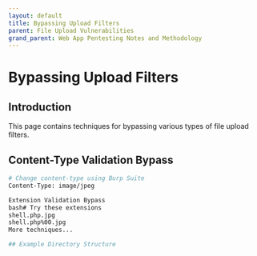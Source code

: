 ```yaml
---
layout: default
title: Bypassing Upload Filters
parent: File Upload Vulnerabilities
grand_parent: Web App Pentesting Notes and Methodology
---
```


# Bypassing Upload Filters

## Introduction

This page contains techniques for bypassing various types of file upload filters.

## Content-Type Validation Bypass

```bash
# Change content-type using Burp Suite
Content-Type: image/jpeg

Extension Validation Bypass
bash# Try these extensions
shell.php.jpg
shell.php%00.jpg
More techniques...

## Example Directory Structure
